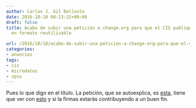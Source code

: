 ```yaml
---
author: Carlos J. Gil Bellosta
date: 2016-10-10 08:13:32+00:00
draft: false
title: Acabo de subir una petición a change.org para que el CIS publique sus microdatos
  en formato reutilizable

url: /2016/10/10/acabo-de-subir-una-peticion-a-change-org-para-que-el-cis-publique-sus-microdatos-en-formato-reutilizable/
categories:
- anuncios
tags:
- cis
- microdatos
- spss
---
```


Pues lo que digo en el título. La petición, que se autoexplica, es [esta](https://goo.gl/5qx9Vy), tiene que ver con [esto](https://www.datanalytics.com/2016/10/05/barometros-del-cis-con-r/) y si la firmas estarás contribuyendo a un buen fin.

